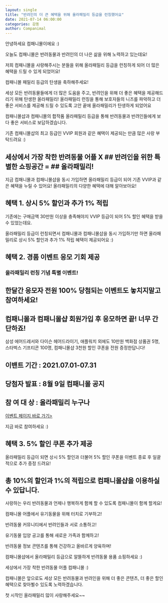 ```yaml
---
layout: single
title: "반려인의 더 큰 혜택을 위해 올라패밀리 등급을 런칭했어요"
date: 2021-07-14 06:00:00
categories: 감동
author: Companimal
---
```


안녕하세요 컴패니몰이에요 :)

오늘도 컴패니몰은 반려동물과 반려인의 더 나은 삶을 위해 노력하고 있는데요!

저희 컴패니몰을 사랑해주시는 분들을 위해 올라패밀리 등급을 런칭하게 되어 더 많은 혜택을 드릴 수 있게 되었어요!

컴패니몰 패밀리 등급의 탄생을 축하해주세요!

세상 모든 반려동물들에게 더 많은 도움을 주고, 반려인을 위해 더 좋은 혜택을 제공해드리기 위해 탄생한 올라패밀리! 올라패밀리 런칭을 통해 보호자들의 니즈를 파악하고 더 좋은 서비스를 제공해 드릴 수 있도록 고안 끝에 올라패밀리가 탄생하게 되었어요

컴패니몰샵과 컴패니몰의 합작품 올라패밀리 등급을 통해 반려동물과 반려인들에게 보다 좋은 서비스로 보답하겠습니다.

기존 컴패니몰샵의 최고 등급인 VVIP 회원과 같은 혜택이 제공되는 만큼 많은 사랑 부탁드려요 :)

## 세상에서 가장 착한 반려동물 어플 X ## 반려인을 위한 특별한 쇼핑공간 = ## 올라패밀리!

지금 컴패니몰과 컴패니몰샵을 동시 가입하면 올라패밀리 등급이 되어 기존 VVIP과 같은 혜택을 누릴 수 있어요! 올라패밀리의 다양한 혜택에 대해 알아보아요!

## 혜택 1. 상시 5% 할인과 추가 1% 적립

기존에는 구매금액 30만원 이상을 충족해야지 VVIP 등급이 되어 5% 할인 혜택을 받을 수 있었는데요.

올라패밀리 등급이 런칭되면서 컴패니몰과 컴패니몰샵을 동시 가입하기만 하면 올라패밀리로 상시 5% 할인과 추가 1% 적립 혜택이 제공되어요 :)

## 혜택 2. 경품 이벤트 응모 기회 제공

### 올라패밀리 런칭 기념 특별 이벤트!

## 한달간 응모자 전원 100% 당첨되는 이벤트도 놓치지말고 참여하세요!

## 컴패니몰과 컴패니몰샵 회원가입 후 응모하면 끝! 너무 간단하죠!

삼성 에어드레서와 다이슨 헤어드라이기, 애플워치 외에도 10만원 백화점 상품권 5명, 스타벅스 기프티콘 100명, 컴패니몰샵 3천원 할인 쿠폰을 전원 증정한답니다!

## 이밴트 기간 : 2021.07.01-07.31

## 당첨자 발표 : 8월 9일 컴패니몰 공지

## 참 여 대 상 : 올라패밀리 누구나

[이벤트 페이지 바로 가기&gt;](https://m.holapet.com/holapetshop/iam)

지금 바로 참여하세요 :)

## 혜택 3. 5% 할인 쿠폰 추가 제공

올라패밀리 등급이 되면 상시 5% 할인과 더불어 5% 할인 쿠폰을 이벤트 종료 후 일괄적으로 추가 증정 드려요!

## 총 10%의 할인과 1%의 적립으로 컴패니몰샵을 이용하실 수 있답니다.

사랑하는 우리 반려동물과 언제나 행복하게 함께 할 수 있도록 컴패니몰이 함께 할게요!

컴패니몰 어플에서 유기동물을 위해 터치로 기부하고!

반려동물 커뮤니티에서 반려인들과 서로 소통하고!

유기동물 입양 공고를 통해 새로운 가족과 함께하고!

반려동물 정보 콘텐츠를 통해 건강하고 올바르게 양육하며!

컴패니몰샵에서 올라패밀리 등급으로 알뜰하게 반려동물 용품 쇼핑하세요 :)

세상에서 가장 착한 반려동물 어플 컴패니몰 :)

컴패니몰은 앞으로도 세상 모든 반려동물과 반려인을 위해 더 좋은 콘텐츠, 더 좋은 할인 혜택으로 찾아뵐수 있도록 노력하겠습니다.

첫 시작인 올라패밀리 많이 사랑해주세요~~
